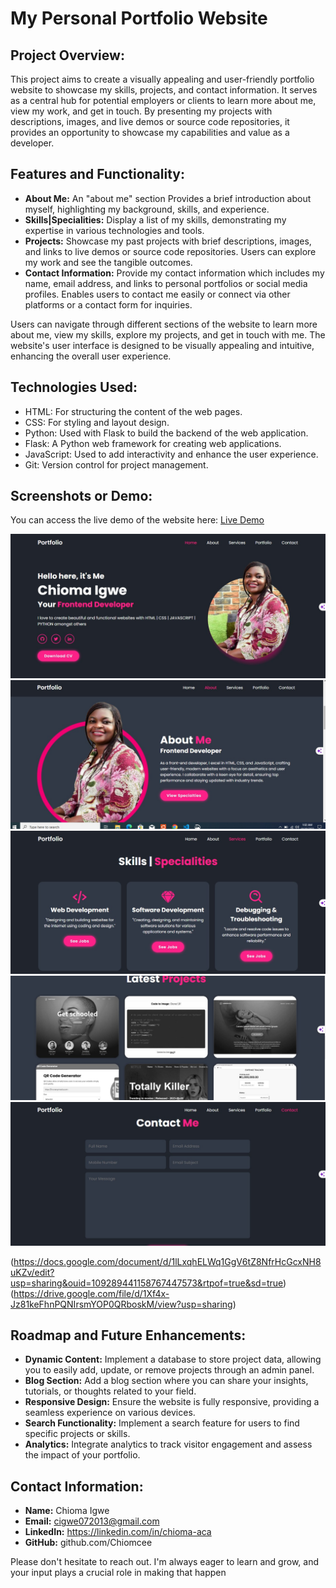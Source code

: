 # My Personal Portfolio Website

## Project Overview:
This project aims to create a visually appealing and user-friendly portfolio website to showcase my skills, projects, and contact information. It serves as a central hub for potential employers or clients to learn more about me, view my work, and get in touch. By presenting my projects with descriptions, images, and live demos or source code repositories, it provides an opportunity to showcase my capabilities and value as a developer.

## Features and Functionality:
- **About Me:** An "about me" section Provides a brief introduction about myself, highlighting my background, skills, and experience.
- **Skills|Specialities:** Display a list of my skills, demonstrating my expertise in various technologies and tools.
- **Projects:** Showcase my past projects with brief descriptions, images, and links to live demos or source code repositories. Users can explore my work and see the tangible outcomes.
- **Contact Information:** Provide my contact information which  includes my name, email address, and links to personal portfolios or social media profiles. Enables users to contact me easily or connect via other platforms or a contact form for inquiries.

Users can navigate through different sections of the website to learn more about me, view my skills, explore my projects, and get in touch with me. The website's user interface is designed to be visually appealing and intuitive, enhancing the overall user experience.

## Technologies Used:
- HTML: For structuring the content of the web pages.
- CSS: For styling and layout design.
- Python: Used with Flask to build the backend of the web application.
- Flask: A Python web framework for creating web applications.
- JavaScript: Used to add interactivity and enhance the user experience.
- Git: Version control for project management.

## Screenshots or Demo:
You can access the live demo of the website here: [Live Demo](https://live.omalasschools.com/)

![Homepage](myportfolio-page.jpg)
![About](myportfolio-about.jpg)
![Skills](myportfolio-skills.jpg)
![Projects](myportfolio-projects.jpg)
![Contact](myportfolio-contactme.jpg)

(https://docs.google.com/document/d/1lLxqhELWq1GgV6tZ8NfrHcGcxNH8uKZv/edit?usp=sharing&ouid=109289441158767447573&rtpof=true&sd=true)
(https://drive.google.com/file/d/1Xf4x-Jz81keFhnPQNIrsmYOP0QRboskM/view?usp=sharing)

## Roadmap and Future Enhancements:
- **Dynamic Content:** Implement a database to store project data, allowing you to easily add, update, or remove projects through an admin panel.
- **Blog Section:** Add a blog section where you can share your insights, tutorials, or thoughts related to your field.
- **Responsive Design:** Ensure the website is fully responsive, providing a seamless experience on various devices.
- **Search Functionality:** Implement a search feature for users to find specific projects or skills.
- **Analytics:** Integrate analytics to track visitor engagement and assess the impact of your portfolio.

## Contact Information:
- **Name:** Chioma Igwe
- **Email:** cigwe072013@gmail.com
- **LinkedIn:** https://linkedin.com/in/chioma-aca
- **GitHub:** github.com/Chiomcee
 
 Please don't hesitate to reach out. I'm always eager to learn and grow, and your input plays a crucial role in making that happen 